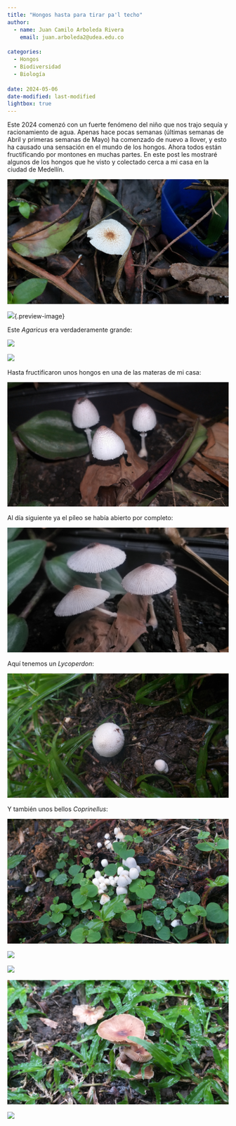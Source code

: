 ```yaml
---
title: "Hongos hasta para tirar pa'l techo"
author:
  - name: Juan Camilo Arboleda Rivera
    email: juan.arboleda2@udea.edu.co

categories:
  - Hongos
  - Biodiversidad
  - Biología

date: 2024-05-06
date-modified: last-modified
lightbox: true
---
```


Este 2024 comenzó con un fuerte fenómeno del niño que nos trajo sequía y
racionamiento de agua. Apenas hace pocas semanas (últimas semanas de Abril y
primeras semanas de Mayo) ha comenzado de nuevo a llover, y esto ha causado
una sensación en el mundo de los hongos. Ahora todos están fructificando por
montones en muchas partes. En este post les mostraré algunos de los hongos
que he visto y colectado cerca a mi casa en la ciudad de Medellín.

![](20240429_090346.jpg)

![](20240430_144408.jpg){.preview-image}

Este *Agaricus* era verdaderamente grande:

![](20240430_144811.jpg)

![](20240503_170639.jpg)

Hasta fructificaron unos hongos en una de las materas de mi casa:

![](20240503_210909.jpg)

Al día siguiente ya el píleo se había abierto por completo:

![](20240504_075047.jpg)

Aquí tenemos un *Lycoperdon*:

![](20240506_084130.jpg)

Y también unos bellos *Coprinellus*:

![](20240506_085750.jpg)

![](20240506_085755.jpg)

![](20240506_090155.jpg)

![](20240506_091022.jpg)

![](20240506_091625.jpg)
